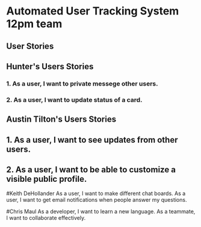 # Automated User Tracking System 12pm team

## User Stories

## Hunter's Users Stories
### 1. As a user, I want to private messege other users.
### 2. As a user, I want to update status of a card.

## Austin Tilton's Users Stories
## 1. As a user, I want to see updates from other users.
## 2. As a user, I want to be able to customize a visible public profile.


#Keith DeHollander
As a user, I want to make different chat boards.
As a user, I want to get email notifications when people answer my questions. 

#Chris Maul
As a developer, I want to learn a new language.
As a teammate, I want to collaborate effectively.


